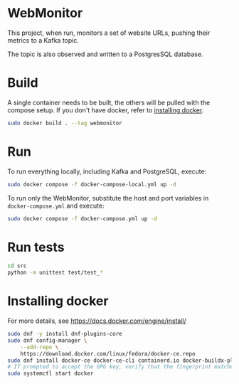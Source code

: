 # WebMonitor

This project, when run, monitors a set of website URLs, pushing their metrics to a Kafka topic.

The topic is also observed and written to a PostgresSQL database.

# Build

A single container needs to be built, the others will be pulled with the compose setup. If you don't have docker, refer to [installing docker](#installing-docker).

```bash
sudo docker build . --tag webmonitor
```

# Run

To run everything locally, including Kafka and PostgreSQL, execute:

```bash
sudo docker compose -f docker-compose-local.yml up -d
```

To run only the WebMonitor, substitute the host and port variables in `docker-compose.yml` and execute:

```bash
sudo docker compose -f docker-compose.yml up -d
```

# Run tests

```bash
cd src
python -m unittest test/test_*
```

# Installing docker

For more details, see https://docs.docker.com/engine/install/

```bash
sudo dnf -y install dnf-plugins-core
sudo dnf config-manager \
    --add-repo \
    https://download.docker.com/linux/fedora/docker-ce.repo
sudo dnf install docker-ce docker-ce-cli containerd.io docker-buildx-plugin docker-compose-plugin
# If prompted to accept the GPG key, verify that the fingerprint matches 060A 61C5 1B55 8A7F 742B 77AA C52F EB6B 621E 9F35, and if so, accept it.
sudo systemctl start docker
```
